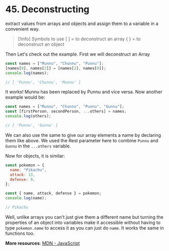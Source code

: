 # 45. Deconstructing
extract values from arrays and objects and assign them to a variable in a convenient way. 

> [!info] Symbols to use
> [ ] = to deconstruct an array
> { } = to deconstruct an object

Then Let's check out the example.  First we will deconstruct an Array
```js
const names = ["Munnu", "Chunnu", "Punnu"];
[names[0], names[2]] = [names[2], names[0]];
console.log(names);

// [ 'Punnu', 'Chunnu', 'Munnu' ]
```
It works! Munnu has been replaced by Punnu and vice versa. 
Now another example would be:
```js
const names = ["Munnu", "Chunnu", "Punnu", "Gunnu"];
const [firstPerson, secondPerson, ...others] = names;
console.log(others);

// [ 'Punnu', 'Gunnu' ]
```

We can also use the same to give our array elements a name by declaring them like above. 
We used the Rest parameter here to combine `Punnu` and `Gunnu` in the `...others` variable.  

Now for objects, it is similar:
```js
const pokemon = {
  name: "Pikachu",
  attack: 13,
  defense: 9,
};

const { name, attack, defense } = pokemon; 
console.log(name);

// Pikachu
```
Well, unlike arrays you can't just give them a different name but turning the properties of an object into variables make it accessible without having to type `pokemon.name` to access it as you can just do `name`.
It works the same in functions too.

**More resources**: [MDN - JavaScript](https://developer.mozilla.org/en-US/docs/Web/JavaScript)